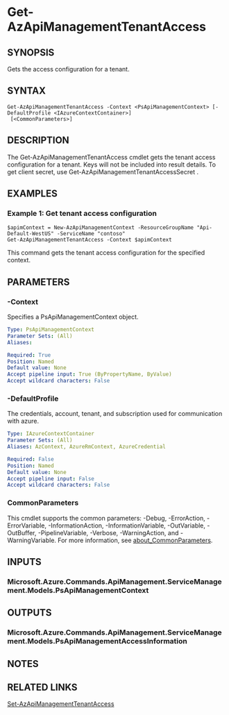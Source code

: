 ﻿---
external help file: Microsoft.Azure.PowerShell.Cmdlets.ApiManagement.ServiceManagement.dll-Help.xml
Module Name: Az.ApiManagement
online version: https://docs.microsoft.com/powershell/module/az.apimanagement/get-azapimanagementtenantaccess
schema: 2.0.0
---

# Get-AzApiManagementTenantAccess

## SYNOPSIS
Gets the access configuration for a tenant.

## SYNTAX

```
Get-AzApiManagementTenantAccess -Context <PsApiManagementContext> [-DefaultProfile <IAzureContextContainer>]
 [<CommonParameters>]
```

## DESCRIPTION
The Get-AzApiManagementTenantAccess cmdlet gets the tenant access configuration for a tenant.
Keys will not be included into result details.
To get client secret, use Get-AzApiManagementTenantAccessSecret .

## EXAMPLES

### Example 1: Get tenant access configuration
```
$apimContext = New-AzApiManagementContext -ResourceGroupName "Api-Default-WestUS" -ServiceName "contoso"
Get-AzApiManagementTenantAccess -Context $apimContext
```

This command gets the tenant access configuration for the specified context.

## PARAMETERS

### -Context
Specifies a PsApiManagementContext object.

```yaml
Type: PsApiManagementContext
Parameter Sets: (All)
Aliases:

Required: True
Position: Named
Default value: None
Accept pipeline input: True (ByPropertyName, ByValue)
Accept wildcard characters: False
```

### -DefaultProfile
The credentials, account, tenant, and subscription used for communication with azure.

```yaml
Type: IAzureContextContainer
Parameter Sets: (All)
Aliases: AzContext, AzureRmContext, AzureCredential

Required: False
Position: Named
Default value: None
Accept pipeline input: False
Accept wildcard characters: False
```

### CommonParameters
This cmdlet supports the common parameters: -Debug, -ErrorAction, -ErrorVariable, -InformationAction, -InformationVariable, -OutVariable, -OutBuffer, -PipelineVariable, -Verbose, -WarningAction, and -WarningVariable. For more information, see [about_CommonParameters](http://go.microsoft.com/fwlink/?LinkID=113216).

## INPUTS

### Microsoft.Azure.Commands.ApiManagement.ServiceManagement.Models.PsApiManagementContext
## OUTPUTS

### Microsoft.Azure.Commands.ApiManagement.ServiceManagement.Models.PsApiManagementAccessInformation
## NOTES

## RELATED LINKS

[Set-AzApiManagementTenantAccess]()

